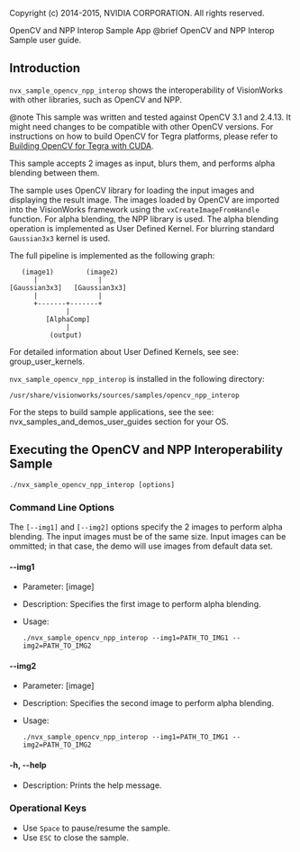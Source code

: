 Copyright (c) 2014-2015, NVIDIA CORPORATION.  All rights reserved.

OpenCV and NPP Interop Sample App
@brief OpenCV and NPP Interop Sample user guide.

## Introduction ##

`nvx_sample_opencv_npp_interop` shows the interoperability of VisionWorks with other libraries,
such as OpenCV and NPP.

@note This sample was written and tested against OpenCV 3.1 and 2.4.13. It might need changes to be compatible with other OpenCV versions. For instructions on how to build OpenCV for Tegra platforms, please refer to <a href="http://docs.opencv.org/master/d6/d15/tutorial_building_tegra_cuda.html" target="_blank">Building OpenCV for Tegra with CUDA</a>.

This sample accepts 2 images as input, blurs them, and performs alpha blending between them.

The sample uses OpenCV library for loading the input images and displaying the result image.
The images loaded by OpenCV are imported into the VisionWorks framework using the `vxCreateImageFromHandle` function.
For alpha blending, the NPP library is used. The alpha blending operation is implemented as User Defined Kernel.
For blurring standard `Gaussian3x3` kernel is used.

The full pipeline is implemented as the following graph:

       (image1)        (image2)
          |               |
    [Gaussian3x3]   [Gaussian3x3]
          |               |
          +-------+-------+
                  |
             [AlphaComp]
                  |
              (output)

For detailed information about User Defined Kernels, see see: group_user_kernels.

`nvx_sample_opencv_npp_interop` is installed in the following directory:

    /usr/share/visionworks/sources/samples/opencv_npp_interop

For the steps to build sample applications, see the see: nvx_samples_and_demos_user_guides section for your OS.

## Executing the OpenCV and NPP Interoperability Sample ##

    ./nvx_sample_opencv_npp_interop [options]

### Command Line Options ###

The `[--img1]` and `[--img2]` options specify the 2 images to perform alpha blending.
The input images must be of the same size. Input images can be ommitted; in that case,
the demo will use images from default data set.

#### \--img1 ####

- Parameter: [image]
- Description: Specifies the first image to perform alpha blending.
- Usage:

  `./nvx_sample_opencv_npp_interop --img1=PATH_TO_IMG1 --img2=PATH_TO_IMG2`

#### \--img2 ####

- Parameter: [image]
- Description: Specifies the second image to perform alpha blending.
- Usage:

  `./nvx_sample_opencv_npp_interop --img1=PATH_TO_IMG1 --img2=PATH_TO_IMG2`

#### \-h, \--help ####
- Description: Prints the help message.

### Operational Keys ###
- Use `Space` to pause/resume the sample.
- Use `ESC` to close the sample.
